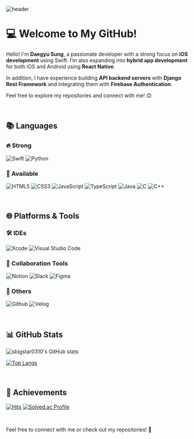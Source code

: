 ![header](https://capsule-render.vercel.app/api?type=rect&color=auto&height=170&section=header&text=sbigstar0310&animation=fadeIn&fontSize=90)

# 💻 Welcome to My GitHub!

Hello! I'm **Daegyu Sung**, a passionate developer with a strong focus on **iOS development** using Swift. I’m also expanding into **hybrid app development** for both iOS and Android using **React Native**.

In addition, I have experience building **API backend servers** with **Django Rest Framework** and integrating them with **Firebase Authentication**.

Feel free to explore my repositories and connect with me! 😊

<br/>

## 📚 Languages

### 🔥 Strong
![Swift](https://img.shields.io/badge/swift-F05138.svg?&style=for-the-badge&logo=swift&logoColor=white)
![Python](https://img.shields.io/badge/python-3776AB.svg?&style=for-the-badge&logo=python&logoColor=white)

### 🌱 Available
![HTML5](https://img.shields.io/badge/html5-E34F26.svg?&style=for-the-badge&logo=html5&logoColor=white)
![CSS3](https://img.shields.io/badge/css3-1572B6.svg?&style=for-the-badge&logo=css3&logoColor=white)
![JavaScript](https://img.shields.io/badge/javascript-F7DF1E.svg?&style=for-the-badge&logo=javascript&logoColor=white)
![TypeScript](https://img.shields.io/badge/typescript-3178C6.svg?&style=for-the-badge&logo=typescript&logoColor=white)
![Java](https://img.shields.io/badge/Java-007396.svg?&style=for-the-badge&logo=Java&logoColor=white)
![C](https://img.shields.io/badge/c-A8B9CC.svg?&style=for-the-badge&logo=c&logoColor=white)
![C++](https://img.shields.io/badge/cplusplus-00599C.svg?&style=for-the-badge&logo=cplusplus&logoColor=white)

<br/>

## 🌐 Platforms & Tools

### 🛠️ IDEs
![Xcode](https://img.shields.io/badge/Xcode-147EFB.svg?&style=for-the-badge&logo=Xcode&logoColor=white)
![Visual Studio Code](https://img.shields.io/badge/VS%20Code-007ACC.svg?&style=for-the-badge&logo=visual-studio-code&logoColor=white)

### 🤝 Collaboration Tools
![Notion](https://img.shields.io/badge/Notion-000000.svg?&style=for-the-badge&logo=Notion&logoColor=white)
![Slack](https://img.shields.io/badge/Slack-4A154B.svg?&style=for-the-badge&logo=slack&logoColor=white)
![Figma](https://img.shields.io/badge/Figma-F24E1E.svg?&style=for-the-badge&logo=figma&logoColor=white)

### 📜 Others
![Github](https://img.shields.io/badge/github-181717.svg?&style=for-the-badge&logo=github&logoColor=white)
![Velog](https://img.shields.io/badge/Velog-11B48A?style=for-the-badge&logo=Vimeo&logoColor=white&link=https://velog.io/@sbigstar0310/posts)

<br/>

## 📊 GitHub Stats

![sbigstar0310's GitHub stats](https://github-readme-stats.vercel.app/api?username=sbigstar0310&show_icons=true&theme=transparent)

[![Top Langs](https://github-readme-stats.vercel.app/api/top-langs/?username=sbigstar0310&layout=compact)](https://github.com/sbigstar0310/github-readme-stats)

<br/>

## 🎯 Achievements

[![Hits](https://hits.seeyoufarm.com/api/count/incr/badge.svg?url=https%3A%2F%2Fgithub.com%2Fsbigstar0310&count_bg=%2370B0F3&title_bg=%232D3849&icon=&icon_color=%23589BD1&title=hits&edge_flat=false)](https://hits.seeyoufarm.com)
[![Solved.ac Profile](http://mazassumnida.wtf/api/mini/generate_badge?boj=sbigstar0310)](https://solved.ac/sbigstar0310/)

<br/>

Feel free to connect with me or check out my repositories! 🚀
